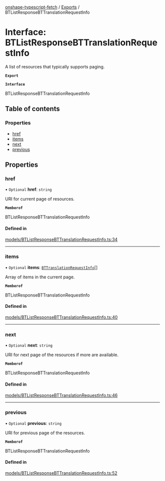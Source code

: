 [onshape-typescript-fetch](../README.md) / [Exports](../modules.md) / BTListResponseBTTranslationRequestInfo

# Interface: BTListResponseBTTranslationRequestInfo

A list of resources that typically supports paging.

**`Export`**

**`Interface`**

BTListResponseBTTranslationRequestInfo

## Table of contents

### Properties

- [href](BTListResponseBTTranslationRequestInfo.md#href)
- [items](BTListResponseBTTranslationRequestInfo.md#items)
- [next](BTListResponseBTTranslationRequestInfo.md#next)
- [previous](BTListResponseBTTranslationRequestInfo.md#previous)

## Properties

### href

• `Optional` **href**: `string`

URI for current page of resources.

**`Memberof`**

BTListResponseBTTranslationRequestInfo

#### Defined in

[models/BTListResponseBTTranslationRequestInfo.ts:34](https://github.com/toebes/onshape-typescript-fetch/blob/3e11ae1/models/BTListResponseBTTranslationRequestInfo.ts#L34)

___

### items

• `Optional` **items**: [`BTTranslationRequestInfo`](BTTranslationRequestInfo.md)[]

Array of items in the current page.

**`Memberof`**

BTListResponseBTTranslationRequestInfo

#### Defined in

[models/BTListResponseBTTranslationRequestInfo.ts:40](https://github.com/toebes/onshape-typescript-fetch/blob/3e11ae1/models/BTListResponseBTTranslationRequestInfo.ts#L40)

___

### next

• `Optional` **next**: `string`

URI for next page of the resources if more are available.

**`Memberof`**

BTListResponseBTTranslationRequestInfo

#### Defined in

[models/BTListResponseBTTranslationRequestInfo.ts:46](https://github.com/toebes/onshape-typescript-fetch/blob/3e11ae1/models/BTListResponseBTTranslationRequestInfo.ts#L46)

___

### previous

• `Optional` **previous**: `string`

URI for previous page of the resources.

**`Memberof`**

BTListResponseBTTranslationRequestInfo

#### Defined in

[models/BTListResponseBTTranslationRequestInfo.ts:52](https://github.com/toebes/onshape-typescript-fetch/blob/3e11ae1/models/BTListResponseBTTranslationRequestInfo.ts#L52)

